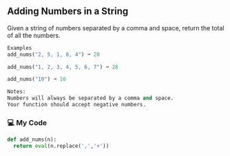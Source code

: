 ## Adding Numbers in a String

Given a string of numbers separated by a comma and space, return the total of all the numbers.
```python
Examples
add_nums("2, 5, 1, 8, 4") ➞ 20

add_nums("1, 2, 3, 4, 5, 6, 7") ➞ 28

add_nums("10") ➞ 10

Notes:
Numbers will always be separated by a comma and space.
Your function should accept negative numbers.
```
### :computer: My Code
```python
def add_nums(n):
  return eval(n.replace(',','+'))
```
